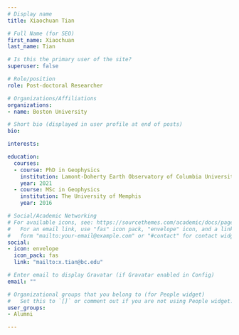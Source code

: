 ```yaml
---
# Display name
title: Xiaochuan Tian

# Full Name (for SEO)
first_name: Xiaochuan
last_name: Tian

# Is this the primary user of the site?
superuser: false

# Role/position
role: Post-doctoral Researcher

# Organizations/Affiliations
organizations:
- name: Boston University

# Short bio (displayed in user profile at end of posts)
bio: 

interests:

education:
  courses:
  - course: PhD in Geophysics
    institution: Lamont-Doherty Earth Observatory of Columbia University
    year: 2021
  - course: MSc in Geophysics
    institution: The University of Memphis
    year: 2016

# Social/Academic Networking
# For available icons, see: https://sourcethemes.com/academic/docs/page-builder/#icons
#   For an email link, use "fas" icon pack, "envelope" icon, and a link in the
#   form "mailto:your-email@example.com" or "#contact" for contact widget.
social:
- icon: envelope
  icon_pack: fas
  link: "mailto:x.tian@bc.edu" 

# Enter email to display Gravatar (if Gravatar enabled in Config)
email: ""

# Organizational groups that you belong to (for People widget)
#   Set this to `[]` or comment out if you are not using People widget.
user_groups:
- Alumni

---
```

